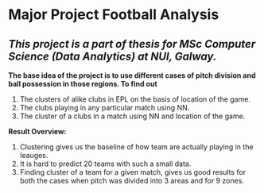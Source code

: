 # Major Project Football Analysis

## *This project is a part of thesis for MSc Computer Science (Data Analytics) at NUI, Galway.* ##

**The base idea of the project is to use different cases of pitch division and ball possession in those regions. To find out**

1. The clusters of alike clubs in EPL on the basis of location of the game.
2. The clubs playing in any particular match using NN.
3. The cluster of a clubs in a match using NN and location of the game.


**Result Overview:**

1. Clustering gives us the baseline of how team are actually playing in the leauges.
2. It is hard to predict 20 teams with such a small data.
3. Finding cluster of a team for a given match, gives us good results for both the cases when pitch was divided into 3 areas and for 9 zones.
